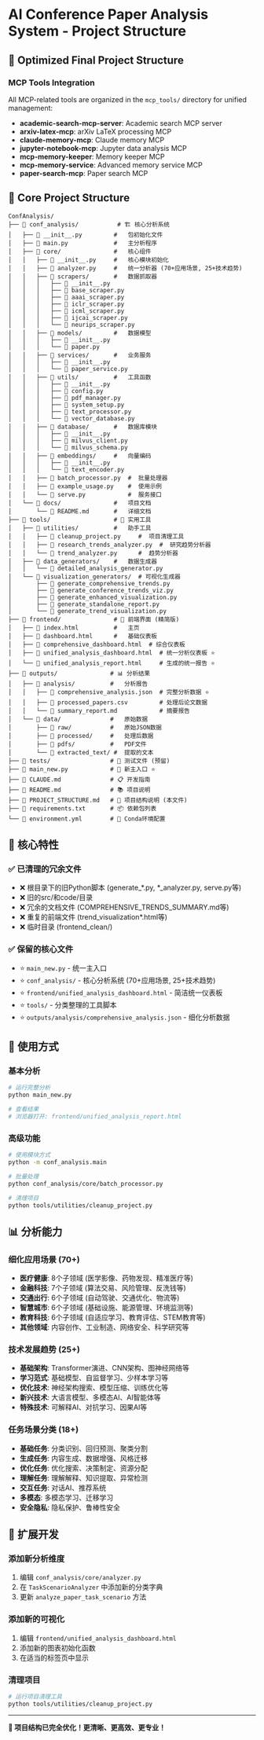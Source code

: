 # AI Conference Paper Analysis System - Project Structure

## 📁 Optimized Final Project Structure

### MCP Tools Integration
All MCP-related tools are organized in the `mcp_tools/` directory for unified management:
- **academic-search-mcp-server**: Academic search MCP server
- **arxiv-latex-mcp**: arXiv LaTeX processing MCP
- **claude-memory-mcp**: Claude memory MCP
- **jupyter-notebook-mcp**: Jupyter data analysis MCP
- **mcp-memory-keeper**: Memory keeper MCP
- **mcp-memory-service**: Advanced memory service MCP
- **paper-search-mcp**: Paper search MCP

## 📁 Core Project Structure

```
ConfAnalysis/
├── 📁 conf_analysis/           # 🏗️ 核心分析系统
│   ├── 📄 __init__.py         #   包初始化文件
│   ├── 📄 main.py             #   主分析程序
│   ├── 📁 core/               #   核心组件
│   │   ├── 📄 __init__.py     #   核心模块初始化
│   │   ├── 📄 analyzer.py     #   统一分析器 (70+应用场景, 25+技术趋势)
│   │   ├── 📁 scrapers/       #   数据抓取器
│   │   │   ├── 📄 __init__.py
│   │   │   ├── 📄 base_scraper.py
│   │   │   ├── 📄 aaai_scraper.py
│   │   │   ├── 📄 iclr_scraper.py
│   │   │   ├── 📄 icml_scraper.py
│   │   │   ├── 📄 ijcai_scraper.py
│   │   │   └── 📄 neurips_scraper.py
│   │   ├── 📁 models/         #   数据模型
│   │   │   ├── 📄 __init__.py
│   │   │   └── 📄 paper.py
│   │   ├── 📁 services/       #   业务服务
│   │   │   ├── 📄 __init__.py
│   │   │   └── 📄 paper_service.py
│   │   ├── 📁 utils/          #   工具函数
│   │   │   ├── 📄 __init__.py
│   │   │   ├── 📄 config.py
│   │   │   ├── 📄 pdf_manager.py
│   │   │   ├── 📄 system_setup.py
│   │   │   ├── 📄 text_processor.py
│   │   │   └── 📄 vector_database.py
│   │   ├── 📁 database/       #   数据库模块
│   │   │   ├── 📄 __init__.py
│   │   │   ├── 📄 milvus_client.py
│   │   │   └── 📄 milvus_schema.py
│   │   ├── 📁 embeddings/     #   向量编码
│   │   │   ├── 📄 __init__.py
│   │   │   └── 📄 text_encoder.py
│   │   ├── 📄 batch_processor.py  #  批量处理器
│   │   ├── 📄 example_usage.py    #  使用示例
│   │   └── 📄 serve.py            #  服务接口
│   └── 📁 docs/               #   项目文档
│       └── 📄 README.md       #   详细文档
├── 📁 tools/                  # 🔧 实用工具
│   ├── 📁 utilities/          #   助手工具
│   │   ├── 📄 cleanup_project.py     #  项目清理工具
│   │   ├── 📄 research_trends_analyzer.py  #  研究趋势分析器
│   │   └── 📄 trend_analyzer.py      #  趋势分析器
│   ├── 📁 data_generators/    #   数据生成器
│   │   └── 📄 detailed_analysis_generator.py
│   └── 📁 visualization_generators/  # 可视化生成器
│       ├── 📄 generate_comprehensive_trends.py
│       ├── 📄 generate_conference_trends_viz.py
│       ├── 📄 generate_enhanced_visualization.py
│       ├── 📄 generate_standalone_report.py
│       └── 📄 generate_trend_visualization.py
├── 📁 frontend/               # 🎨 前端界面 (精简版)
│   ├── 📄 index.html          #   主页
│   ├── 📄 dashboard.html      #   基础仪表板
│   ├── 📄 comprehensive_dashboard.html  # 综合仪表板
│   ├── 📄 unified_analysis_dashboard.html  # 统一分析仪表板 ⭐
│   └── 📄 unified_analysis_report.html     # 生成的统一报告 ⭐
├── 📁 outputs/               # 📊 分析结果
│   ├── 📁 analysis/          #   分析报告
│   │   ├── 📄 comprehensive_analysis.json  # 完整分析数据 ⭐
│   │   ├── 📄 processed_papers.csv         # 处理后论文数据
│   │   └── 📄 summary_report.md            # 摘要报告
│   └── 📁 data/              #   原始数据
│       ├── 📁 raw/           #   原始JSON数据
│       ├── 📁 processed/     #   处理后数据
│       ├── 📁 pdfs/          #   PDF文件
│       └── 📁 extracted_text/ #  提取的文本
├── 📁 tests/                 # 🧪 测试文件 (预留)
├── 📄 main_new.py            # 🚪 新主入口 ⭐
├── 📄 CLAUDE.md              # 📋 开发指南
├── 📄 README.md              # 📚 项目说明
├── 📄 PROJECT_STRUCTURE.md   # 📁 项目结构说明 (本文件)
├── 📄 requirements.txt       # 📦 依赖包列表
└── 📄 environment.yml        # 🐍 Conda环境配置
```

## 🚀 核心特性

### ✅ 已清理的冗余文件
- ❌ 根目录下的旧Python脚本 (generate_*.py, *_analyzer.py, serve.py等)
- ❌ 旧的src/和code/目录
- ❌ 冗余的文档文件 (COMPREHENSIVE_TRENDS_SUMMARY.md等)
- ❌ 重复的前端文件 (trend_visualization*.html等)
- ❌ 临时目录 (frontend_clean/)

### ✅ 保留的核心文件
- ⭐ `main_new.py` - 统一主入口
- ⭐ `conf_analysis/` - 核心分析系统 (70+应用场景, 25+技术趋势)
- ⭐ `frontend/unified_analysis_dashboard.html` - 简洁统一仪表板
- ⭐ `tools/` - 分类整理的工具脚本
- ⭐ `outputs/analysis/comprehensive_analysis.json` - 细化分析数据

## 🎯 使用方式

### 基本分析
```bash
# 运行完整分析
python main_new.py

# 查看结果
# 浏览器打开: frontend/unified_analysis_report.html
```

### 高级功能
```bash
# 使用模块方式
python -m conf_analysis.main

# 批量处理
python conf_analysis/core/batch_processor.py

# 清理项目
python tools/utilities/cleanup_project.py
```

## 📊 分析能力

### 细化应用场景 (70+)
- **医疗健康**: 8个子领域 (医学影像、药物发现、精准医疗等)
- **金融科技**: 7个子领域 (算法交易、风险管理、反洗钱等)  
- **交通出行**: 6个子领域 (自动驾驶、交通优化、物流等)
- **智慧城市**: 6个子领域 (基础设施、能源管理、环境监测等)
- **教育科技**: 6个子领域 (自适应学习、教育评估、STEM教育等)
- **其他领域**: 内容创作、工业制造、网络安全、科学研究等

### 技术发展趋势 (25+)
- **基础架构**: Transformer演进、CNN架构、图神经网络等
- **学习范式**: 基础模型、自监督学习、少样本学习等
- **优化技术**: 神经架构搜索、模型压缩、训练优化等
- **新兴技术**: 大语言模型、多模态AI、AI智能体等
- **特殊技术**: 可解释AI、对抗学习、因果AI等

### 任务场景分类 (18+)
- **基础任务**: 分类识别、回归预测、聚类分割
- **生成任务**: 内容生成、数据增强、风格迁移
- **优化任务**: 优化搜索、决策制定、资源分配
- **理解任务**: 理解解释、知识提取、异常检测
- **交互任务**: 对话AI、推荐系统
- **多模态**: 多模态学习、迁移学习
- **安全隐私**: 隐私保护、鲁棒性安全

## 🔧 扩展开发

### 添加新分析维度
1. 编辑 `conf_analysis/core/analyzer.py`
2. 在 `TaskScenarioAnalyzer` 中添加新的分类字典
3. 更新 `analyze_paper_task_scenario` 方法

### 添加新的可视化
1. 编辑 `frontend/unified_analysis_dashboard.html`
2. 添加新的图表初始化函数
3. 在适当的标签页中显示

### 清理项目
```bash
# 运行项目清理工具
python tools/utilities/cleanup_project.py
```

---

**🎉 项目结构已完全优化！更清晰、更高效、更专业！**